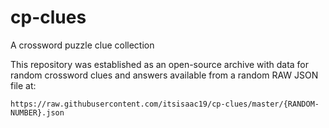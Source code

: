 # cp-clues
A crossword puzzle clue collection

This repository was established as an open-source archive with data for random crossword clues and answers available from a random RAW JSON file at:
```
https://raw.githubusercontent.com/itsisaac19/cp-clues/master/{RANDOM-NUMBER}.json
```

